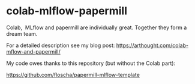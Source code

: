 # colab-mlflow-papermill
Colab,  MLflow and papermill are individually great. Together they form a dream team.

For a detailed description see my blog post:
https://arthought.com/colab-mflow-and-papermill/

My code owes thanks to this repository (but without the Colab part):

https://github.com/floscha/papermill-mlflow-template
